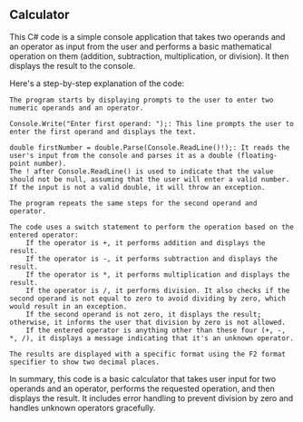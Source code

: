 ## Calculator
This C# code is a simple console application that takes two operands and an operator as input from the user and performs a basic mathematical operation on them 
(addition, subtraction, multiplication, or division). It then displays the result to the console.

Here's a step-by-step explanation of the code:

    The program starts by displaying prompts to the user to enter two numeric operands and an operator.

    Console.Write("Enter first operand: ");: This line prompts the user to enter the first operand and displays the text.

    double firstNumber = double.Parse(Console.ReadLine()!);: It reads the user's input from the console and parses it as a double (floating-point number). 
    The ! after Console.ReadLine() is used to indicate that the value should not be null, assuming that the user will enter a valid number. 
    If the input is not a valid double, it will throw an exception.

    The program repeats the same steps for the second operand and operator.

    The code uses a switch statement to perform the operation based on the entered operator:
        If the operator is +, it performs addition and displays the result.
        If the operator is -, it performs subtraction and displays the result.
        If the operator is *, it performs multiplication and displays the result.
        If the operator is /, it performs division. It also checks if the second operand is not equal to zero to avoid dividing by zero, which would result in an exception. 
        If the second operand is not zero, it displays the result; otherwise, it informs the user that division by zero is not allowed.
        If the entered operator is anything other than these four (+, -, *, /), it displays a message indicating that it's an unknown operator.

    The results are displayed with a specific format using the F2 format specifier to show two decimal places.

In summary, this code is a basic calculator that takes user input for two operands and an operator, performs the requested operation, and then displays the result. 
It includes error handling to prevent division by zero and handles unknown operators gracefully.
